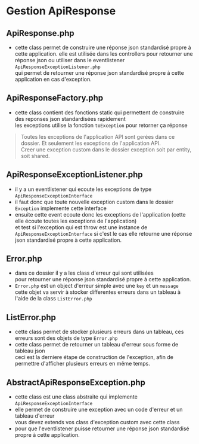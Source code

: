 # Gestion ApiResponse

## ApiResponse.php  

- cette class permet de construire une réponse json standardisé propre à cette application.
elle est utilisée dans les controllers pour retourner une réponse json ou utiliser dans le eventlistener `ApiResponseExceptionListener.php`  
qui permet de retourner une réponse json standardisé propre à cette application en cas d'exception.

## ApiResponseFactory.php  

- cette class contient des fonctions static qui permettent de construire des reponses json standardisées rapidement  
les exceptions utilise la fonction `toException` pour retorner ça réponse

> Toutes les exceptions de l'application API sont gerées dans ce dossier. 
> Et seulement les exceptions de l'application API.  
> Creer une exception custom dans le dossier exception soit par entity, soit shared.

## ApiResponseExceptionListener.php  

- il y a un eventlistener qui ecoute les exceptions de type `ApiResponseExceptionInterface`  
- il faut donc que toute nouvelle exception custom dans le dossier `Exception` implemente cette interface  
- ensuite cette event ecoute donc les exceptions de l'application (cette elle écoute toutes les exceptions de l'application)  
et test si l'exception qui est throw est une instance de `ApiResponseExceptionInterface` si c'est le cas elle retourne une réponse  
json standardisé propre à cette application.  

## Error.php  

- dans ce dossier il y a les class d'erreur qui sont utilisées  
pour retourner une réponse json standardisé propre à cette application.  
- `Error.php` est un object d'erreur simple avec une `key` et un `message`  
cette objet va servir à stocker differentes erreurs dans un tableau à l'aide de la class `ListError.php`  

## ListError.php  

- cette class permet de stocker plusieurs erreurs dans un tableau, ces erreurs sont des objets de type `Error.php`  
- cette class permet de retourner un tableau d'erreur sous forme de tableau json  
ceci est la derniere étape de construction de l'exception, afin de permettre d'afficher plusieurs erreurs en même temps.  

## AbstractApiResponseException.php  

- cette class est une class abstraite qui implemente `ApiResponseExceptionInterface`  
- elle permet de construire une exception avec un code d'erreur et un tableau d'erreur  
vous devez extends vos class d'exception custom avec cette class  
- pour que l'eventlistener puisse retourner une réponse json standardisé propre à cette application.  
